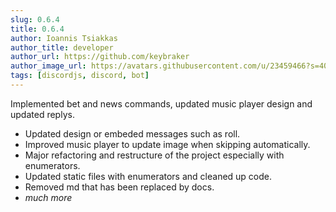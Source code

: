 ```yaml
---
slug: 0.6.4
title: 0.6.4
author: Ioannis Tsiakkas
author_title: developer
author_url: https://github.com/keybraker
author_image_url: https://avatars.githubusercontent.com/u/23459466?s=400&u=dcee0bcfb1acb1136df98cedcdc5c77000e402c8&v=4
tags: [discordjs, discord, bot]
---
```


Implemented bet and news commands, updated music player design and updated replys.

<!--truncate-->

* Updated design or embeded messages such as roll.
* Improved music player to update image when skipping automatically.
* Major refactoring and restructure of the project especially with enumerators.
* Updated static files with enumerators and cleaned up code.
* Removed md that has been replaced by docs.
* _much more_
